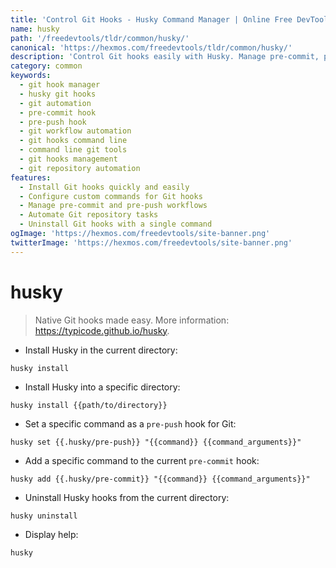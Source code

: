 ```yaml
---
title: 'Control Git Hooks - Husky Command Manager | Online Free DevTools by Hexmos'
name: husky
path: '/freedevtools/tldr/common/husky/'
canonical: 'https://hexmos.com/freedevtools/tldr/common/husky/'
description: 'Control Git hooks easily with Husky. Manage pre-commit, pre-push and other Git lifecycle events. Automate repository workflows with this free online tool, no registration required.'
category: common
keywords:
  - git hook manager
  - husky git hooks
  - git automation
  - pre-commit hook
  - pre-push hook
  - git workflow automation
  - git hooks command line
  - command line git tools
  - git hooks management
  - git repository automation
features:
  - Install Git hooks quickly and easily
  - Configure custom commands for Git hooks
  - Manage pre-commit and pre-push workflows
  - Automate Git repository tasks
  - Uninstall Git hooks with a single command
ogImage: 'https://hexmos.com/freedevtools/site-banner.png'
twitterImage: 'https://hexmos.com/freedevtools/site-banner.png'
---
```


# husky

> Native Git hooks made easy.
> More information: <https://typicode.github.io/husky>.

- Install Husky in the current directory:

`husky install`

- Install Husky into a specific directory:

`husky install {{path/to/directory}}`

- Set a specific command as a `pre-push` hook for Git:

`husky set {{.husky/pre-push}} "{{command}} {{command_arguments}}"`

- Add a specific command to the current `pre-commit` hook:

`husky add {{.husky/pre-commit}} "{{command}} {{command_arguments}}"`

- Uninstall Husky hooks from the current directory:

`husky uninstall`

- Display help:

`husky`
